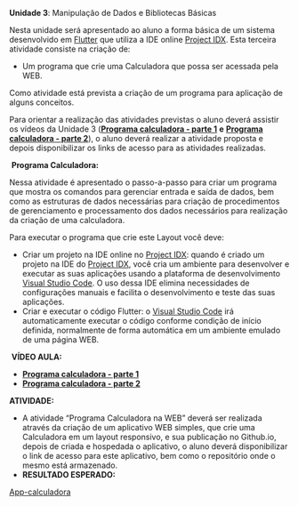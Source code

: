 **Unidade 3**: Manipulação de Dados e Bibliotecas Básicas

Nesta unidade  será apresentado ao aluno a forma básica de um sistema desenvolvido em [Flutter](https://flutter.dev/)  que utiliza a IDE online [Project IDX](https://idx.dev/). Esta terceira atividade consiste na criação de:

- Um programa que crie uma Calculadora que possa ser acessada pela WEB.

Como atividade está prevista a criação de um programa para aplicação de alguns conceitos.

Para orientar a realização das atividades previstas o aluno deverá assistir os vídeos da Unidade 3 ([**Programa calculadora - parte 1**](https://youtu.be/PpqrsmgEo5g) **e** [**Programa calculadora - parte 2**](https://youtu.be/aaixyLsN_NU)), o aluno deverá realizar a atividade proposta e depois disponibilizar os links de acesso para as atividades realizadas.

&nbsp;**Programa Calculadora:**

Nessa atividade é apresentado o passo-a-passo para criar um programa que mostra os comandos para gerenciar entrada e saída de dados, bem como as estruturas de dados necessárias para criação de procedimentos de gerenciamento e processamento dos dados necessários para realização da criação de uma calculadora.

Para executar o programa que crie este Layout você deve:

- Criar um projeto na IDE online no [Project IDX](https://idx.dev/): quando é criado um projeto na IDE do [Project IDX](https://idx.dev/), você cria um ambiente para desenvolver e executar as suas aplicações usando a plataforma de desenvolvimento [Visual Studio Code](https://code.visualstudio.com/). O uso dessa IDE elimina necessidades de configurações manuais e facilita o desenvolvimento e teste das suas aplicações.
- Criar e executar o código Flutter: o [Visual Studio Code](https://code.visualstudio.com/) irá automaticamente executar o código conforme condição de início definida, normalmente de forma automática em um ambiente emulado de uma página WEB.

&nbsp;**VÍDEO AULA:**

- [**Programa calculadora - parte 1**](https://youtu.be/PpqrsmgEo5g)
- [**Programa calculadora - parte 2**](https://youtu.be/aaixyLsN_NU)

**ATIVIDADE:**

- A atividade “Programa Calculadora na WEB” deverá ser realizada através da criação de um aplicativo WEB simples, que crie uma Calculadora em um layout responsivo, e sua publicação no Github.io, depois de criada e hospedada o aplicativo, o aluno deverá disponibilizar o link de acesso para este aplicativo, bem como o repositório onde o mesmo está armazenado.
- **RESULTADO ESPERADO:**

[App-calculadora](https://aula-talento-teck.github.io/app-calculadora/)